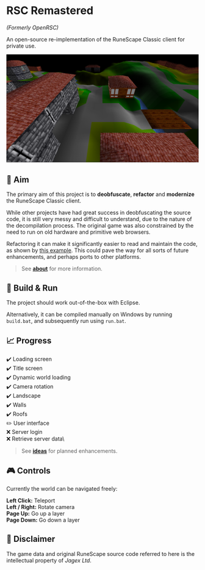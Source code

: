 # RSC Remastered

*(Formerly OpenRSC)*

An open-source re-implementation of the RuneScape Classic client for private use.

[![Screenshot](docs/screenshot.png)](https://youtu.be/o6hY1LMLiSU)

## :dart: Aim

The primary aim of this project is to **deobfuscate**, **refactor** and **modernize** the RuneScape Classic client.

While other projects have had great success in deobfuscating the source code, it is still very messy and difficult to understand, due to the nature of the decompilation process. The original game was also constrained by the need to run on old hardware and primitive web browsers.

Refactoring it can make it significantly easier to read and maintain the code, as shown by [this example](docs/example_refactor.md). This could pave the way for all sorts of future enhancements, and perhaps ports to other platforms.

 > See **[about](docs/about.md)** for more information.

## :hammer: Build & Run

The project should work out-of-the-box with Eclipse.

Alternatively, it can be compiled manually on Windows by running `build.bat`, and subsequently run using `run.bat`.

## :chart_with_upwards_trend: Progress

:heavy_check_mark: Loading screen\
:heavy_check_mark:️ Title screen\
:heavy_check_mark:️ Dynamic world loading\
:heavy_check_mark:️ Camera rotation\
:heavy_check_mark:️ Landscape\
:heavy_check_mark:️ Walls\
:heavy_check_mark:️ Roofs\
:pencil2: User interface\
:x: Server login\
:x: Retrieve server data\

> See **[ideas](docs/ideas.md)** for planned enhancements.

## :video_game: Controls

Currently the world can be navigated freely:

**Left Click:** Teleport\
**Left / Right:** Rotate camera\
**Page Up:** Go up a layer\
**Page Down:** Go down a layer

## :page_with_curl: Disclaimer

The game data and original RuneScape source code referred to here is the intellectual property of *Jagex Ltd*.
